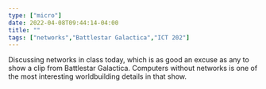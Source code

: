```yaml
---
type: ["micro"]
date: 2022-04-08T09:44:14-04:00
title: ""
tags: ["networks","Battlestar Galactica","ICT 202"]
---
```

Discussing networks in class today, which is as good an excuse as any to show a clip from Battlestar Galactica. Computers without networks is one of the most interesting worldbuilding details in that show.
